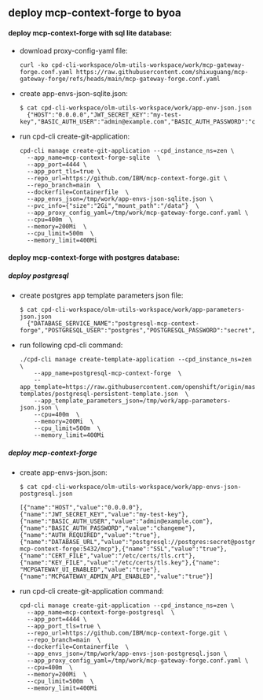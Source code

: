 ## deploy mcp-context-forge to byoa

#### deploy mcp-context-forge with sql lite database:  

- download proxy-config-yaml file:  
  ```
  curl -ko cpd-cli-workspace/olm-utils-workspace/work/mcp-gateway-forge.conf.yaml https://raw.githubusercontent.com/shixuguang/mcp-gateway-forge/refs/heads/main/mcp-gateway-forge.conf.yaml
  ```

- create app-envs-json-sqlite.json:  

  ```
  $ cat cpd-cli-workspace/olm-utils-workspace/work/app-env-json.json
    {"HOST":"0.0.0.0","JWT_SECRET_KEY":"my-test-key","BASIC_AUTH_USER":"admin@example.com","BASIC_AUTH_PASSWORD":"changeme","AUTH_REQUIRED":"true","DATABASE_URL":"sqlite:////data/mcp.db","SSL":"true","CERT_FILE":"/etc/certs/tls.crt","KEY_FILE":"/etc/certs/tls.key","MCPGATEWAY_UI_ENABLED":"true","MCPGATEWAY_ADMIN_API_ENABLED":"true"}
  ```

- run cpd-cli create-git-application:  
  ```
  cpd-cli manage create-git-application --cpd_instance_ns=zen \
    --app_name=mcp-context-forge-sqlite  \
    --app_port=4444 \
    --app_port_tls=true \
    --repo_url=https://github.com/IBM/mcp-context-forge.git \
    --repo_branch=main  \
    --dockerfile=Containerfile  \
    --app_envs_json=/tmp/work/app-envs-json-sqlite.json \
    --pvc_info={"size":"2Gi","mount_path":"/data"}  \
    --app_proxy_config_yaml=/tmp/work/mcp-gateway-forge.conf.yaml \
    --cpu=400m  \
    --memory=200Mi  \
    --cpu_limit=500m  \
    --memory_limit=400Mi
  ```

#### deploy mcp-context-forge with postgres database:  

  ##### deploy postgresql  

  - create postgres app template parameters json file:
    ```
    $ cat cpd-cli-workspace/olm-utils-workspace/work/app-parameters-json.json  
      {"DATABASE_SERVICE_NAME":"postgresql-mcp-context-forge","POSTGRESQL_USER":"postgres","POSTGRESQL_PASSWORD":"secret","POSTGRESQL_DATABASE":"mcp"}
    ```

  - run following cpd-cli command:  
    ```
    ./cpd-cli manage create-template-application --cpd_instance_ns=zen  \
        --app_name=postgresql-mcp-context-forge  \
        --app_template=https://raw.githubusercontent.com/openshift/origin/master/examples/db-templates/postgresql-persistent-template.json  \
        --app_template_parameters_json=/tmp/work/app-parameters-json.json \
        --cpu=400m  \
        --memory=200Mi  \
        --cpu_limit=500m  \
        --memory_limit=400Mi
    ```
  ##### deploy mcp-context-forge

  - create app-envs-json.json:  
    ```
    $ cat cpd-cli-workspace/olm-utils-workspace/work/app-envs-json-postgresql.json  

    [{"name":"HOST","value":"0.0.0.0"},{"name":"JWT_SECRET_KEY","value":"my-test-key"},{"name":"BASIC_AUTH_USER","value":"admin@example.com"},{"name":"BASIC_AUTH_PASSWORD","value":"changeme"},{"name":"AUTH_REQUIRED","value":"true"},{"name":"DATABASE_URL","value":"postgresql://postgres:secret@postgresql-mcp-context-forge:5432/mcp"},{"name":"SSL","value":"true"},{"name":"CERT_FILE","value":"/etc/certs/tls.crt"},{"name":"KEY_FILE","value":"/etc/certs/tls.key"},{"name": "MCPGATEWAY_UI_ENABLED","value":"true"},{"name":"MCPGATEWAY_ADMIN_API_ENABLED","value":"true"}]
    ```
  - run cpd-cli create-git-application command:  
    ```
    cpd-cli manage create-git-application --cpd_instance_ns=zen \
      --app_name=mcp-context-forge-postgresql  \
      --app_port=4444 \
      --app_port_tls=true \
      --repo_url=https://github.com/IBM/mcp-context-forge.git \
      --repo_branch=main  \
      --dockerfile=Containerfile  \
      --app_envs_json=/tmp/work/app-envs-json-postgresql.json \
      --app_proxy_config_yaml=/tmp/work/mcp-gateway-forge.conf.yaml \
      --cpu=400m  \
      --memory=200Mi  \
      --cpu_limit=500m  \
      --memory_limit=400Mi
    ```

